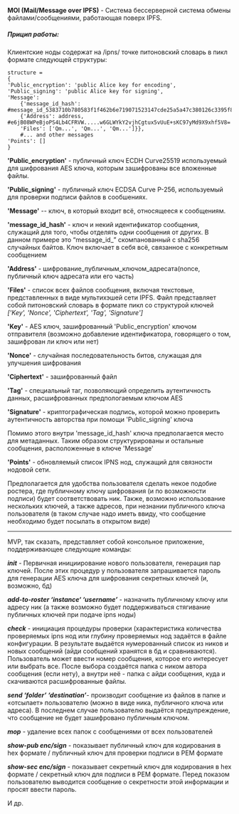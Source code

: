 **MOI (Mail/Message over IPFS)** - Система бессерверной система обмены файлами/сообщениями, работающая поверх IPFS.

##### Прицип работы:

Клиентские ноды содержат на /ipns/ точке питоновский словарь в пикл формате следующей структуры:

```
structure = 
{
'Public_encryption': 'public Alice key for encoding', 
'Public_signing': 'public Alice key for signing', 
'Message': 
	{'message_id_hash': #message_id_5383710b780583f1f462b6e719071523147cde25a5a47c380126c3395f84b9b3
	{'Address': address,  #e6jB08WPeBjoPS4Lb4CFRVW.....w6GLWYkY2vjhCgtux5vUuE+sKC97yMd9X9xhf5V8=
    'Files': ['Qm...', 'Qm...', 'Qm...']}},
    #... and other messages
'Points': []
}
```
**'Public_encryption'** - публичный ключ ECDH Curve25519 используемый для шифрования AES ключа, которым зашифрованы все вложенные файлы.

**'Public_signing'** - публичный ключ ECDSA Curve P-256, используемый для проверки подписи файлов в сообшениях.

**'Message'** 
-- ключ, в который входит всё, относящееся к сообщениям.

**'message_id_hash'** - ключ и некий идентификатор сообщения, служащий для того, чтобы отделять одни сообщения от других. В данном примере это “message_id_” скомпанованный с sha256 случайных байтов. Ключ включает в себя всё, связанное с конкретным сообщением

**'Address'** - шифрование_публичным_ключом_адресата(nonce, публичный ключ адресата или его часть)

**'Files'** - список всех файлов сообщения, включая текстовые, представленных в виде мультихэшей сети IPFS. Файл представляет собой питоновский словарь в формате пикл со структурой ключей 
_['Key', 'Nonce', 'Ciphertext', 'Tag', 'Signature']_

**'Key'** - AES ключ, зашифрованный 'Public_encryption' ключом отправителя (возможно добавление идентификатора, говорящего о том, зашифрован ли ключ или нет)

**'Nonce'** - случайная последовательность битов, служащая для улучшения шифрования

**'Ciphertext'** - зашифрованный файл

**'Tag'** - специальный таг, позволяющий определить аутентичность данных, расшифрованных предпологаемым ключом AES

**'Signature'** - криптографическая подпись, которой можно проверить аутентичность авторства при помощи 'Public_signing' ключа

Помимо этого внутри 'message_id_hash' ключа предполагается место для метаданных.
Таким образом структурированы и остальные сообщения, расположенные в ключе 'Message'

**'Points'** - обновляемый список IPNS нод, служащий для связности нодовой сети.


Предполагается для удобства пользователя сделать некое подобие ростера, где публичному ключу шифрования (и по возможности подписи) будет соответствовать ник. Также, возможно использование нескольких ключей, а также адресов, при незнании публичного ключа пользователя (в таком случае надо иметь ввиду, что сообщение необходимо будет посылать в открытом виде) 

___________________________________________________
MVP, так сказать, представляет собой консольное приложение, поддерживающее следующие команды:

_**init**_ - Первичная инициирование нового пользователя, генерация пар ключей. После этих процедур у пользователя запрашивается пароль для генерации AES ключа для шифрования секретных ключей (и, возможно, бд)
 
_**add-to-roster ‘instance‘ ‘username’**_ - назначить публичному ключу или адресу ник (а также возможно будет поддерживаться стягивание публичных ключей при подаче ipns ноды) 

_**check**_ - инициация процедуры проверки (характеристика количества проверяемых ipns нод или глубину проверяемых нод задаётся в файле конфигурации. В результате выдаётся нумерованный список из ников и новых сообщений (айди сообщений хранятся в бд и сравниваются). Пользователь может ввести номер сообщения, которое его интересует или выбрать все. После выбора создаётся папка с ником автора сообщения (если нету), а внутри неё - папка с айди сообщения, куда и скачиваются расшифрованные файлы.

_**send ‘folder’ ‘destination’**_- производит сообщение из файлов в папке и «отсылает» пользователю (можно в виде ника, публичного ключа или адреса). В последнем случае пользователю выдаётся предупреждение, что сообщение не будет зашифровано публичным ключом.

_**mop**_ - удаление всех папок с сообщениями от всех пользователей

_**show-pub enc/sign**_ - показывает публичный ключ для кодирования в hex формате / публичный ключ для проверки подписи в PEM формате

_**show-sec enc/sign**_ - показывает секретный ключ для кодирования в hex формате / секретный ключ для подписи в PEM формате. Перед показом пользователю выводится сообщение о секретности этой информации и просят ввести пароль.

И др.
  



 



